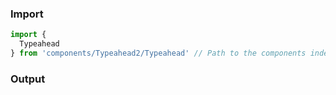 ### Import
```js
import {
  Typeahead
} from 'components/Typeahead2/Typeahead' // Path to the components index
```

### Output


